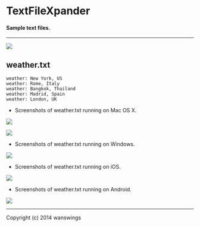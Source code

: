 TextFileXpander
====================
#### Sample text files.
*****
![](https://raw.github.com/wanswings/TextFileXpanderData/master/simple/screenshots/icon64x64.png)

weather.txt
--------------------
```
weather: New York, US
weather: Rome, Italy
weather: Bangkok, Thailand
weather: Madrid, Spain
weather: London, UK
```

* Screenshots of weather.txt running on Mac OS X.

![](https://raw.github.com/wanswings/TextFileXpanderData/master/weather/screenshots/screenshotM1.png)

![](https://raw.github.com/wanswings/TextFileXpanderData/master/weather/screenshots/screenshotM2.png)

* Screenshots of weather.txt running on Windows.

![](https://raw.github.com/wanswings/TextFileXpanderData/master/weather/screenshots/screenshotW1.png)

* Screenshots of weather.txt running on iOS.

![](https://raw.github.com/wanswings/TextFileXpanderData/master/weather/screenshots/screenshoti1.png)

* Screenshots of weather.txt running on Android.

![](https://raw.github.com/wanswings/TextFileXpanderData/master/weather/screenshots/screenshotA1.png)

*****
Copyright (c) 2014 wanswings
